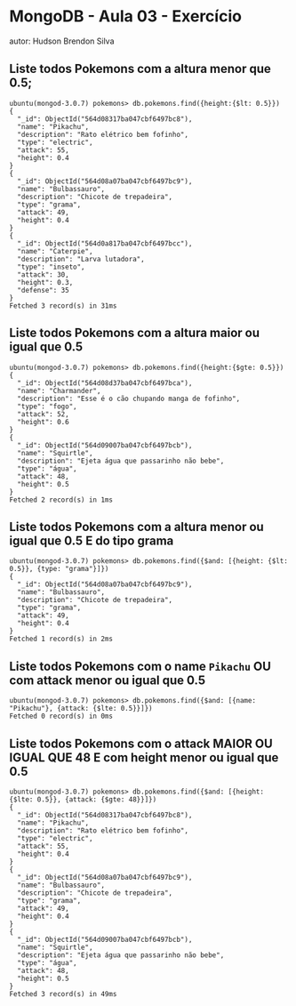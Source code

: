 # MongoDB - Aula 03 - Exercício
autor: Hudson Brendon Silva


## Liste todos Pokemons com a altura **menor que** 0.5;

```
ubuntu(mongod-3.0.7) pokemons> db.pokemons.find({height:{$lt: 0.5}})
{
  "_id": ObjectId("564d08317ba047cbf6497bc8"),
  "name": "Pikachu",
  "description": "Rato elétrico bem fofinho",
  "type": "electric",
  "attack": 55,
  "height": 0.4
}
{
  "_id": ObjectId("564d08a07ba047cbf6497bc9"),
  "name": "Bulbassauro",
  "description": "Chicote de trepadeira",
  "type": "grama",
  "attack": 49,
  "height": 0.4
}
{
  "_id": ObjectId("564d0a817ba047cbf6497bcc"),
  "name": "Caterpie",
  "description": "Larva lutadora",
  "type": "inseto",
  "attack": 30,
  "height": 0.3,
  "defense": 35
}
Fetched 3 record(s) in 31ms

```

## Liste todos Pokemons com a altura **maior ou igual que** 0.5

```
ubuntu(mongod-3.0.7) pokemons> db.pokemons.find({height:{$gte: 0.5}})
{
  "_id": ObjectId("564d08d37ba047cbf6497bca"),
  "name": "Charmander",
  "description": "Esse é o cão chupando manga de fofinho",
  "type": "fogo",
  "attack": 52,
  "height": 0.6
}
{
  "_id": ObjectId("564d09007ba047cbf6497bcb"),
  "name": "Squirtle",
  "description": "Ejeta água que passarinho não bebe",
  "type": "água",
  "attack": 48,
  "height": 0.5
}
Fetched 2 record(s) in 1ms

```

## Liste todos Pokemons com a altura **menor ou igual que** 0.5 **E** do tipo grama

```
ubuntu(mongod-3.0.7) pokemons> db.pokemons.find({$and: [{height: {$lt: 0.5}}, {type: "grama"}]})
{
  "_id": ObjectId("564d08a07ba047cbf6497bc9"),
  "name": "Bulbassauro",
  "description": "Chicote de trepadeira",
  "type": "grama",
  "attack": 49,
  "height": 0.4
}
Fetched 1 record(s) in 2ms

```

## Liste todos Pokemons com o name `Pikachu` **OU** com attack **menor ou igual que** 0.5

```
ubuntu(mongod-3.0.7) pokemons> db.pokemons.find({$and: [{name: "Pikachu"}, {attack: {$lte: 0.5}}]})
Fetched 0 record(s) in 0ms

```

## Liste todos Pokemons com o attack **MAIOR OU IGUAL QUE** 48 **E** com  height **menor ou igual que** 0.5

```
ubuntu(mongod-3.0.7) pokemons> db.pokemons.find({$and: [{height: {$lte: 0.5}}, {attack: {$gte: 48}}]})
{
  "_id": ObjectId("564d08317ba047cbf6497bc8"),
  "name": "Pikachu",
  "description": "Rato elétrico bem fofinho",
  "type": "electric",
  "attack": 55,
  "height": 0.4
}
{
  "_id": ObjectId("564d08a07ba047cbf6497bc9"),
  "name": "Bulbassauro",
  "description": "Chicote de trepadeira",
  "type": "grama",
  "attack": 49,
  "height": 0.4
}
{
  "_id": ObjectId("564d09007ba047cbf6497bcb"),
  "name": "Squirtle",
  "description": "Ejeta água que passarinho não bebe",
  "type": "água",
  "attack": 48,
  "height": 0.5
}
Fetched 3 record(s) in 49ms

```
